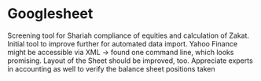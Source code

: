 # Googlesheet
Screening tool for Shariah compliance of equities and calculation of Zakat.
Initial tool to improve further for automated data import.
Yahoo Finance might be accessible via XML -> found one command line, which looks promising.
Layout of the Sheet should be improved, too. 
Appreciate experts in accounting as well to verify the balance sheet positions taken
